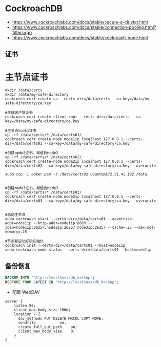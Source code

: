 # CockroachDB

- https://www.cockroachlabs.com/docs/stable/secure-a-cluster.html
- https://www.cockroachlabs.com/docs/stable/connection-pooling.html?filters=go
- https://www.cockroachlabs.com/docs/stable/cockroach-node.html

## 证书

# 主节点证书
```shell
mkdir /data/certs
mkdir /data/my-safe-directory
cockroach cert create-ca --certs-dir=/data/certs --ca-key=/data/my-safe-directory/ca.key

#生成客户端证书
cockroach cert create-client root --certs-dir=/data/certs --ca-key=/data/my-safe-directory/ca.key

#主节点node1证书
cp -rf /data/certs/* /data/certs01/
cockroach cert create-node node1ip localhost 127.0.0.1 --certs-dir=/data/certs01 --ca-key=/data/my-safe-directory/ca.key

#创建node2证书，赋值到node2
cp -rf /data/certs/* /data/certs02/
cockroach cert create-node node2ip localhost 127.0.0.1 --certs-dir=/data/certs02 --ca-key=/data/my-safe-directory/ca.key --overwrite

sudo scp -i poker.pem -r /data/certs02 ubuntu@172.31.41.182:/data


#创建node3证书，赋值到node3
cp -rf /data/certs/* /data/certs03/
cockroach cert create-node node3ip localhost 127.0.0.1 --certs-dir=/data/certs03 --ca-key=/data/my-safe-directory/ca.key --overwrite


#启动主节点
sudo cockroach start --certs-dir=/data/certs01 --advertise-addr=node1ip --http-addr=node1ip:8080 --join=node1ip:26257,node2ip:26257,node3ip:26257 --cache=.25 --max-sql-memory=.25

#节点都启动好后初始化
cockroach init --certs-dir=/data/certs01 --host=node1ip
sudo cockroach node status --certs-dir=/data/certs01 --host=node1ip
```

## 备份恢复

```sql
BACKUP INTO 'http://localhost/db_backup';
RESTORE FROM LATEST IN 'http://localhost/db_backup';
```
* 配置 WebDAV
```nginx
server {
    listen 80;
    client_max_body_size 100m;
    location / {
      dav_methods PUT DELETE MKCOL COPY MOVE;
      sendfile           on;
      create_full_put_path    on;
      client_max_body_size    0;
    }
}
```
